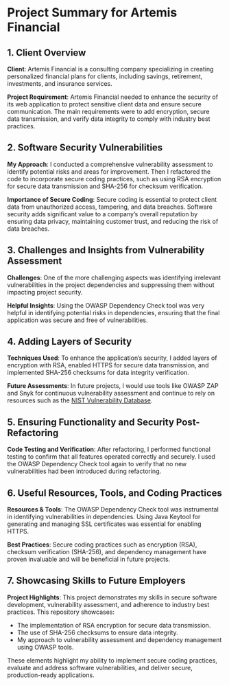 # Project Summary for Artemis Financial

## 1. Client Overview
**Client**: Artemis Financial is a consulting company specializing in creating personalized financial plans for clients, including savings, retirement, investments, and insurance services.  

**Project Requirement**: Artemis Financial needed to enhance the security of its web application to protect sensitive client data and ensure secure communication. The main requirements were to add encryption, secure data transmission, and verify data integrity to comply with industry best practices.

## 2. Software Security Vulnerabilities
**My Approach**: I conducted a comprehensive vulnerability assessment to identify potential risks and areas for improvement. Then I refactored the code to incorporate secure coding practices, such as using RSA encryption for secure data transmission and SHA-256 for checksum verification.  

**Importance of Secure Coding**: Secure coding is essential to protect client data from unauthorized access, tampering, and data breaches. Software security adds significant value to a company’s overall reputation by ensuring data privacy, maintaining customer trust, and reducing the risk of data breaches.

## 3. Challenges and Insights from Vulnerability Assessment
**Challenges**: One of the more challenging aspects was identifying irrelevant vulnerabilities in the project dependencies and suppressing them without impacting project security.  

**Helpful Insights**: Using the OWASP Dependency Check tool was very helpful in identifying potential risks in dependencies, ensuring that the final application was secure and free of vulnerabilities.

## 4. Adding Layers of Security
**Techniques Used**: To enhance the application’s security, I added layers of encryption with RSA, enabled HTTPS for secure data transmission, and implemented SHA-256 checksums for data integrity verification.  

**Future Assessments**: In future projects, I would use tools like OWASP ZAP and Snyk for continuous vulnerability assessment and continue to rely on resources such as the [NIST Vulnerability Database](https://nvd.nist.gov/vuln).

## 5. Ensuring Functionality and Security Post-Refactoring
**Code Testing and Verification**: After refactoring, I performed functional testing to confirm that all features operated correctly and securely. I used the OWASP Dependency Check tool again to verify that no new vulnerabilities had been introduced during refactoring.

## 6. Useful Resources, Tools, and Coding Practices
**Resources & Tools**: The OWASP Dependency Check tool was instrumental in identifying vulnerabilities in dependencies. Using Java Keytool for generating and managing SSL certificates was essential for enabling HTTPS.  

**Best Practices**: Secure coding practices such as encryption (RSA), checksum verification (SHA-256), and dependency management have proven invaluable and will be beneficial in future projects.

## 7. Showcasing Skills to Future Employers
**Project Highlights**: This project demonstrates my skills in secure software development, vulnerability assessment, and adherence to industry best practices. This repository showcases:
- The implementation of RSA encryption for secure data transmission.
- The use of SHA-256 checksums to ensure data integrity.
- My approach to vulnerability assessment and dependency management using OWASP tools.

These elements highlight my ability to implement secure coding practices, evaluate and address software vulnerabilities, and deliver secure, production-ready applications.
